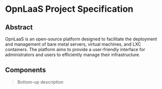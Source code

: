 # OpnLaaS Project Specification

## Abstract

OpnLaaS is an open-source platform designed to facilitate the deployment and management of bare metal servers, virtual machines, and LXC containers. The platform aims to provide a user-friendly interface for administrators and users to efficiently manage their infrastructure.

## Components

> Bottom-up description